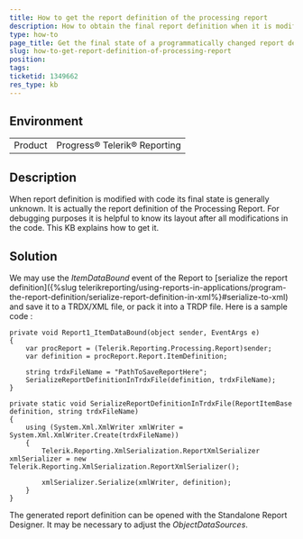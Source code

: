 ```yaml
---
title: How to get the report definition of the processing report
description: How to obtain the final report definition when it is modified with code in a custom project
type: how-to
page_title: Get the final state of a programmatically changed report definition
slug: how-to-get-report-definition-of-processing-report
position: 
tags: 
ticketid: 1349662
res_type: kb
---
```


## Environment
<table>
	<tr>
		<td>Product</td>
		<td>Progress® Telerik® Reporting</td>
	</tr>
</table>


## Description
When report definition is modified with code its final state is generally unknown. It is actually the report definition of the Processing Report. For debugging purposes it is helpful to know its layout after all modifications in the code. This KB explains how to get it.

## Solution
We may use the _ItemDataBound_ event of the Report to [serialize the report definition]({%slug telerikreporting/using-reports-in-applications/program-the-report-definition/serialize-report-definition-in-xml%}#serialize-to-xml) and save it to a TRDX/XML file, or pack it into a TRDP file. Here is a sample code :
  

``` CSharp
private void Report1_ItemDataBound(object sender, EventArgs e)
{
    var procReport = (Telerik.Reporting.Processing.Report)sender;
    var definition = procReport.Report.ItemDefinition;
 
    string trdxFileName = "PathToSaveReportHere";
    SerializeReportDefinitionInTrdxFile(definition, trdxFileName);
}
 
private static void SerializeReportDefinitionInTrdxFile(ReportItemBase definition, string trdxFileName)
{
    using (System.Xml.XmlWriter xmlWriter = System.Xml.XmlWriter.Create(trdxFileName))
    {
        Telerik.Reporting.XmlSerialization.ReportXmlSerializer xmlSerializer = new Telerik.Reporting.XmlSerialization.ReportXmlSerializer();
 
        xmlSerializer.Serialize(xmlWriter, definition);
    }
}
```
The generated report definition can be opened with the Standalone Report Designer. It may be necessary to adjust the _ObjectDataSources_.

